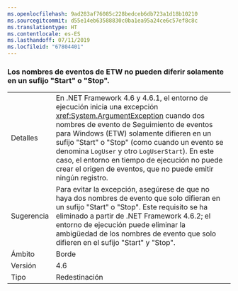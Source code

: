 ```yaml
---
ms.openlocfilehash: 9ad283af76085c228bedceb6db723a1d18b10210
ms.sourcegitcommit: d55e14eb63588830c0ba1ea95a24ce6c57ef8c8c
ms.translationtype: HT
ms.contentlocale: es-ES
ms.lasthandoff: 07/11/2019
ms.locfileid: "67804401"
---
```

### <a name="etw-event-names-cannot-differ-only-by-a-start-or-stop-suffix"></a>Los nombres de eventos de ETW no pueden diferir solamente en un sufijo "Start" o "Stop".

|   |   |
|---|---|
|Detalles|En .NET Framework 4.6 y 4.6.1, el entorno de ejecución inicia una excepción <xref:System.ArgumentException> cuando dos nombres de evento de Seguimiento de eventos para Windows (ETW) solamente difieren en un sufijo &quot;Start&quot; o &quot;Stop&quot; (como cuando un evento se denomina <code>LogUser</code> y otro <code>LogUserStart</code>). En este caso, el entorno en tiempo de ejecución no puede crear el origen de eventos, que no puede emitir ningún registro.|
|Sugerencia|Para evitar la excepción, asegúrese de que no haya dos nombres de evento que solo difieran en un sufijo &quot;Start&quot; o &quot;Stop&quot;. Este requisito se ha eliminado a partir de .NET Framework 4.6.2; el entorno de ejecución puede eliminar la ambigüedad de los nombres de evento que solo difieren en el sufijo &quot;Start&quot; y &quot;Stop&quot;.|
|Ámbito|Borde|
|Versión|4.6|
|Tipo|Redestinación|

